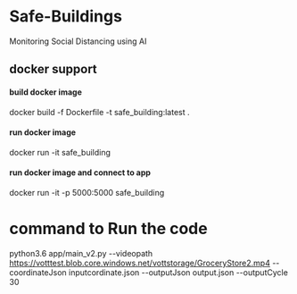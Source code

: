 # Safe-Buildings
Monitoring Social Distancing using AI


## docker support 
#### build docker image
docker build -f Dockerfile -t safe_building:latest .

#### run docker image
docker run -it safe_building 

#### run docker image and connect to app 
docker run -it -p 5000:5000 safe_building

# command to Run the code

python3.6 app/main_v2.py --videopath https://votttest.blob.core.windows.net/vottstorage/GroceryStore2.mp4 --coordinateJson inputcordinate.json --outputJson output.json --outputCycle 30
